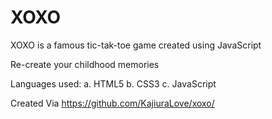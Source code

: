 # XOXO

XOXO is a famous tic-tak-toe game created using JavaScript

Re-create your childhood memories

Languages used:
a. HTML5 b. CSS3 c. JavaScript

Created Via https://github.com/KajiuraLove/xoxo/
